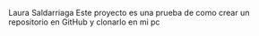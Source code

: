 Laura Saldarriaga
Este proyecto es una prueba de como crear un repositorio en GitHub y clonarlo en mi pc
